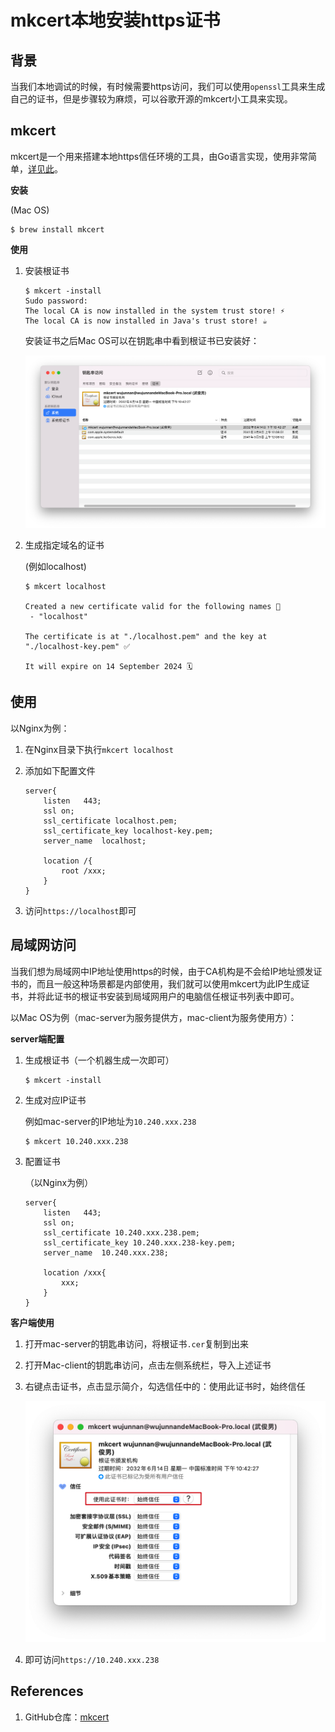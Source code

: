 # mkcert本地安装https证书

## 背景

当我们本地调试的时候，有时候需要https访问，我们可以使用`openssl`工具来生成自己的证书，但是步骤较为麻烦，可以谷歌开源的mkcert小工具来实现。

## mkcert

mkcert是一个用来搭建本地https信任环境的工具，由Go语言实现，使用非常简单，[详见此](https://github.com/FiloSottile/mkcert)。

**安装**

(Mac OS)

```
$ brew install mkcert
```

**使用**

1. 安装根证书

   ```
   $ mkcert -install
   Sudo password:
   The local CA is now installed in the system trust store! ⚡️
   The local CA is now installed in Java's trust store! ☕️
   ```

   安装证书之后Mac OS可以在钥匙串中看到根证书已安装好：

   ![mac_os_ROOT_CA](local_install_mkcert_https_certificate_assets/mac_os_ROOT_CA.png 'Mac OS根证书')

2. 生成指定域名的证书

   (例如localhost)

   ```
   $ mkcert localhost
   
   Created a new certificate valid for the following names 📜
    - "localhost"
   
   The certificate is at "./localhost.pem" and the key at "./localhost-key.pem" ✅
   
   It will expire on 14 September 2024 🗓
   ```

## 使用

以Nginx为例：

1. 在Nginx目录下执行`mkcert localhost`

2. 添加如下配置文件

   ```nginx
   server{
       listen	443;
       ssl on;
       ssl_certificate localhost.pem;
       ssl_certificate_key localhost-key.pem;
       server_name	localhost;
   
       location /{
           root /xxx;
       }
   }
   ```

3. 访问`https://localhost`即可

## 局域网访问

当我们想为局域网中IP地址使用https的时候，由于CA机构是不会给IP地址颁发证书的，而且一般这种场景都是内部使用，我们就可以使用mkcert为此IP生成证书，并将此证书的根证书安装到局域网用户的电脑信任根证书列表中即可。

以Mac OS为例（mac-server为服务提供方，mac-client为服务使用方）：

**server端配置**

1. 生成根证书（一个机器生成一次即可）

   ```
   $ mkcert -install
   ```

2. 生成对应IP证书

   例如mac-server的IP地址为`10.240.xxx.238`

   ```
   $ mkcert 10.240.xxx.238
   ```

3. 配置证书

   （以Nginx为例）

   ```nginx
   server{
       listen	443;
       ssl on;
       ssl_certificate 10.240.xxx.238.pem;
       ssl_certificate_key 10.240.xxx.238-key.pem;
       server_name	10.240.xxx.238;
   
       location /xxx{
           xxx;
       }
   }
   ```

**客户端使用**

1. 打开mac-server的钥匙串访问，将根证书`.cer`复制到出来

2. 打开Mac-client的钥匙串访问，点击左侧系统栏，导入上述证书

3. 右键点击证书，点击显示简介，勾选信任中的：使用此证书时，始终信任

   ![ca_always_trust](local_install_mkcert_https_certificate_assets/ca_always_trust.png '勾选始终信任证书')

4. 即可访问`https://10.240.xxx.238`

## References

1. GitHub仓库：[mkcert](https://github.com/FiloSottile/mkcert)